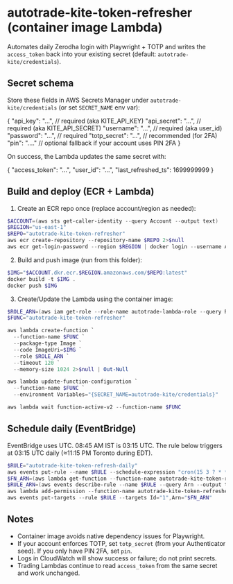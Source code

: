 # autotrade-kite-token-refresher (container image Lambda)

Automates daily Zerodha login with Playwright + TOTP and writes the `access_token` back into your existing secret (default: `autotrade-kite/credentials`).

## Secret schema

Store these fields in AWS Secrets Manager under `autotrade-kite/credentials` (or set `SECRET_NAME` env var):

{
  "api_key": "...",            // required (aka KITE_API_KEY)
  "api_secret": "...",         // required (aka KITE_API_SECRET)
  "username": "...",           // required (aka user_id)
  "password": "...",           // required
  "totp_secret": "...",        // recommended (for 2FA)
  "pin": "...."                // optional fallback if your account uses PIN 2FA
}

On success, the Lambda updates the same secret with:

{
  "access_token": "...",
  "user_id": "...",
  "last_refreshed_ts": 1699999999
}

## Build and deploy (ECR + Lambda)

1) Create an ECR repo once (replace account/region as needed):

```powershell
$ACCOUNT=(aws sts get-caller-identity --query Account --output text)
$REGION="us-east-1"
$REPO="autotrade-kite-token-refresher"
aws ecr create-repository --repository-name $REPO 2>$null
aws ecr get-login-password --region $REGION | docker login --username AWS --password-stdin "$ACCOUNT.dkr.ecr.$REGION.amazonaws.com"
```

2) Build and push image (run from this folder):

```powershell
$IMG="$ACCOUNT.dkr.ecr.$REGION.amazonaws.com/$REPO:latest"
docker build -t $IMG .
docker push $IMG
```

3) Create/Update the Lambda using the container image:

```powershell
$ROLE_ARN=(aws iam get-role --role-name autotrade-lambda-role --query Role.Arn --output text)
$FUNC="autotrade-kite-token-refresher"

aws lambda create-function `
  --function-name $FUNC `
  --package-type Image `
  --code ImageUri=$IMG `
  --role $ROLE_ARN `
  --timeout 120 `
  --memory-size 1024 2>$null | Out-Null

aws lambda update-function-configuration `
  --function-name $FUNC `
  --environment Variables="{SECRET_NAME=autotrade-kite/credentials}"

aws lambda wait function-active-v2 --function-name $FUNC
```

## Schedule daily (EventBridge)

EventBridge uses UTC. 08:45 AM IST is 03:15 UTC. The rule below triggers at 03:15 UTC daily (≈11:15 PM Toronto during EDT).

```powershell
$RULE="autotrade-kite-token-refresh-daily"
aws events put-rule --name $RULE --schedule-expression "cron(15 3 ? * * *)" --state ENABLED
$FN_ARN=(aws lambda get-function --function-name autotrade-kite-token-refresher --query Configuration.FunctionArn --output text)
$RULE_ARN=(aws events describe-rule --name $RULE --query Arn --output text)
aws lambda add-permission --function-name autotrade-kite-token-refresher --statement-id evt-$(Get-Random) --action lambda:InvokeFunction --principal events.amazonaws.com --source-arn $RULE_ARN
aws events put-targets --rule $RULE --targets Id="1",Arn="$FN_ARN"
```

## Notes
- Container image avoids native dependency issues for Playwright.
- If your account enforces TOTP, set `totp_secret` (from your Authenticator seed). If you only have PIN 2FA, set `pin`.
- Logs in CloudWatch will show success or failure; do not print secrets.
- Trading Lambdas continue to read `access_token` from the same secret and work unchanged.

